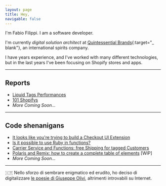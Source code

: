```yaml
---
layout: page
title: Hey,
navigable: false
---
```



I'm Fabio Filippi. I am a software developer.

I'm currently _digital solution architect_ at [Quintessential Brands](https://quintessentialbrands.com){:target="_
blank"}, an international spirits company.

I have <span id="years_experience"></span> years experience, and I've worked with many different technologies, but in
the last <span id="last_years"></span> years I've been focusing
on Shopify stores and apps.

---

## Reports

* [Liquid Tags Performances](/reports/liquid_tags_performances)
* [101 Shopifys](/reports/101_shopifys)
* _More Coming Soon..._

---

## Code shenanigans

* [It looks like you're trying to build a Checkout UI Extension](/tutorials/clippify)
* [Is it possible to use Ruby in functions?](/tutorials/ruby-in-shopify-functions)
* [Carrier Service and Functions: free Shipping for tagged Customers](/tutorials/carrier-service-and-shopify-functions)
* [Polaris and Remix: how to create a complete table of elements](/tutorials/polaris-remix-index-table) [WIP]
* _More Coming Soon..._

---

<span style="filter:contrast(0.6)">🇮🇹</span> Nello sforzo di sembrare enigmatico ed erudito, ho deciso di
digitalizzare [le poesie di Giuseppe Olivi](/giuseppe_olivi), altrimenti
introvabili su Internet.
